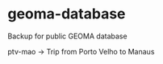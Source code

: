 geoma-database
==============

Backup for public GEOMA database

ptv-mao -> Trip from Porto Velho to Manaus